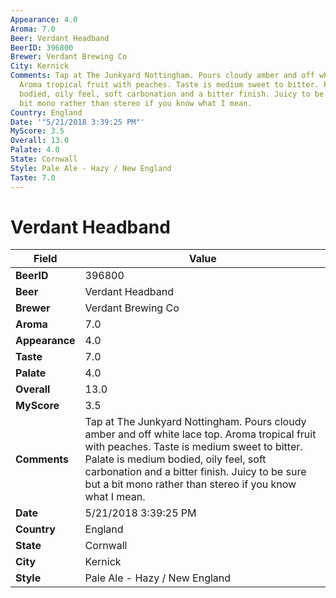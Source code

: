 ```yaml
---
Appearance: 4.0
Aroma: 7.0
Beer: Verdant Headband
BeerID: 396800
Brewer: Verdant Brewing Co
City: Kernick
Comments: Tap at The Junkyard Nottingham. Pours cloudy amber and off white lace top.
  Aroma tropical fruit with peaches. Taste is medium sweet to bitter. Palate is medium
  bodied, oily feel, soft carbonation and a bitter finish. Juicy to be sure but a
  bit mono rather than stereo if you know what I mean.
Country: England
Date: '"5/21/2018 3:39:25 PM"'
MyScore: 3.5
Overall: 13.0
Palate: 4.0
State: Cornwall
Style: Pale Ale - Hazy / New England
Taste: 7.0
---
```


# Verdant Headband

| Field         | Value |
|---------------|-------|
| **BeerID** | 396800 |
| **Beer** | Verdant Headband |
| **Brewer** | Verdant Brewing Co |
| **Aroma** | 7.0 |
| **Appearance** | 4.0 |
| **Taste** | 7.0 |
| **Palate** | 4.0 |
| **Overall** | 13.0 |
| **MyScore** | 3.5 |
| **Comments** | Tap at The Junkyard Nottingham. Pours cloudy amber and off white lace top. Aroma tropical fruit with peaches. Taste is medium sweet to bitter. Palate is medium bodied, oily feel, soft carbonation and a bitter finish. Juicy to be sure but a bit mono rather than stereo if you know what I mean. |
| **Date** | 5/21/2018 3:39:25 PM |
| **Country** | England |
| **State** | Cornwall |
| **City** | Kernick |
| **Style** | Pale Ale - Hazy / New England |
